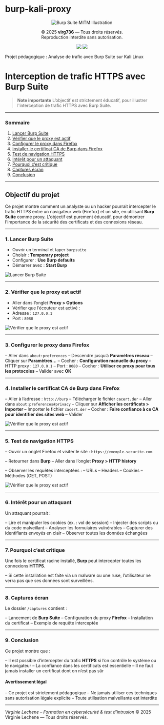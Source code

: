 # burp-kali-proxy

<p align="center">
<img src="Burp%20Suite.PNG" alt="Burp Suite MITM Illustration" style="max-width: 100%; height: auto;" />
</p>

<p align="center">
© 2025 <strong>virg736</strong> — Tous droits réservés.<br>
Reproduction interdite sans autorisation.
</p>

<p align="center">
<img src="https://img.shields.io/badge/license-MIT-blue.svg">
<img src="https://img.shields.io/badge/stability-stable-brightgreen">
</p>


Projet pédagogique : Analyse de trafic avec Burp Suite sur Kali Linux

# Interception de trafic HTTPS avec Burp Suite

> **Note importante**
> L’objectif est strictement éducatif, pour illustrer l'interception de trafic HTTPS avec Burp Suite.
>
---

### Sommaire

1. [Lancer Burp Suite](#1-lancer-burp-suite)
2. [Vérifier que le proxy est actif](#2-vérifier-que-le-proxy-est-actif)
3. [Configurer le proxy dans Firefox](#3-configurer-le-proxy-dans-firefox)
4. [Installer le certificat CA de Burp dans Firefox](#4-installer-le-certificat-ca-de-burp-dans-firefox)
5. [Test de navigation HTTPS](#5-test-de-navigation-https)
6. [Intérêt pour un attaquant](#6-intérêt-pour-un-attaquant)
7. [Pourquoi c’est critique](#7-pourquoi-cest-critique)
8. [Captures écran](#8-captures-écran)
9. [Conclusion](#9-conclusion)

 ---   
    
## Objectif du projet

Ce projet montre comment un analyste ou un hacker pourrait intercepter le trafic HTTPS entre un navigateur web (Firefox) et un site, en utilisant **Burp Suite** comme proxy.
L'objectif est purement éducatif, pour démontrer l'importance de la sécurité des certificats et des connexions réseau.

---
### 1. Lancer Burp Suite

- Ouvrir un terminal et taper `burpsuite`
- Choisir : **Temporary project**
- Configurer : **Use Burp defaults**
- Démarrer avec : **Start Burp**

![Lancer Burp Suite](./burp-kali-vn.png)


---
### 2. Vérifier que le proxy est actif

- Aller dans l’onglet **Proxy > Options**
- Vérifier que l’écouteur est activé :
- Adresse : `127.0.0.1`
- Port : `8080`

![Vérifier que le proxy est actif](./projet%20burp-kaly-proxy.2.PNG)

---

### 3. Configurer le proxy dans Firefox

– Aller dans `about:preferences`
– Descendre jusqu’à **Paramètres réseau**
– Cliquer sur **Paramètres…**
– Cocher : **Configuration manuelle du proxy**
– HTTP proxy : `127.0.0.1`
– Port : `8080`
– Cocher : **Utiliser ce proxy pour tous les protocoles**
– Valider avec **OK**


---
### 4. Installer le certificat CA de Burp dans Firefox

– Aller à l’adresse : `http://burp`
– Télécharger le fichier `cacert.der`
– Aller dans `about:preferences#privacy`
– Cliquer sur **Afficher les certificats > Importer**
– Importer le fichier `cacert.der`
– Cocher : **Faire confiance à ce CA pour identifier des sites web**
– Valider

![Vérifier que le proxy est actif](./projet%20burp-kaly-proxy.4.PNG)

---
### 5. Test de navigation HTTPS

– Ouvrir un onglet Firefox et visiter le site :
`https://exemple-securite.com`

– Retourner dans **Burp**
– Aller dans l’onglet **Proxy > HTTP history**

– Observer les requêtes interceptées :
– URLs
– Headers
– Cookies
– Méthodes (GET, POST) 

![Vérifier que le proxy est actif](./projet%20burp-kaly-proxy.3.PNG)


---
### 6. Intérêt pour un attaquant

Un attaquant pourrait :

– Lire et manipuler les cookies (ex. : vol de session)
– Injecter des scripts ou du code malveillant
– Analyser les formulaires vulnérables
– Capturer des identifiants envoyés en clair
– Observer toutes les données échangées

---
### 7. Pourquoi c’est critique

Une fois le certificat racine installé, **Burp** peut intercepter toutes les connexions **HTTPS**.

– Si cette installation est faite via un malware ou une ruse, l’utilisateur ne verra pas que ses données sont surveillées.

---
### 8. Captures écran

Le dossier `/captures` contient :

– Lancement de **Burp Suite**
– Configuration du proxy **Firefox**
– Installation du certificat
– Exemple de requête interceptée

---
### 9. Conclusion

Ce projet montre que :

– Il est possible d’intercepter du trafic **HTTPS** si l’on contrôle le système ou le navigateur
– La confiance dans les certificats est essentielle
– Il ne faut jamais installer un certificat dont on n’est pas sûr

#### Avertissement légal

– Ce projet est strictement pédagogique
– Ne jamais utiliser ces techniques sans autorisation légale explicite
– Toute utilisation malveillante est interdite

---

*Virginie Lechene – Formation en cybersécurité & test d’intrusion*
© 2025 Virginie Lechene — Tous droits réservés.


